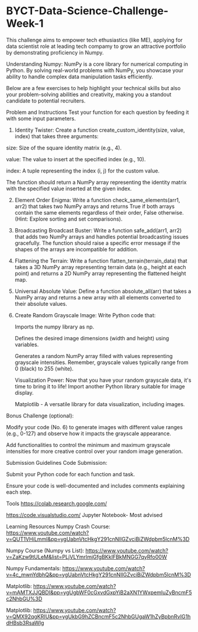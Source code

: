 # BYCT-Data-Science-Challenge-Week-1
This challenge aims to empower tech ethusiastics (like ME), applying for data scientist role at leading tech compamy to grow an attractive portfolio by demonstrating proficiency in Numpy.

Understanding Numpy:
NumPy is a core library for numerical computing in Python. 
By solving real-world problems with NumPy, you showcase your ability to handle complex data manipulation tasks efficiently.

Below are a few exercises to help highlight your technical skills but also your problem-solving abilities and creativity, making you a standout candidate to potential recruiters.

Problem and Instructions
Test your function for each question by feeding it with some input parameters.

1. Identity Twister: Create a function create_custom_identity(size, value, index) that takes three arguments:

size: Size of the square identity matrix (e.g., 4).

value: The value to insert at the specified index (e.g., 10).

index: A tuple representing the index (i, j) for the custom value.

The function should return a NumPy array representing the identity matrix with the specified value inserted at the given index.

2. Element Order Enigma: Write a function check_same_elements(arr1, arr2) that takes two NumPy arrays and returns True if both arrays contain the same elements regardless of their order, False otherwise. (Hint: Explore sorting and set comparisons).

3. Broadcasting Broadcast Buster: Write a function safe_add(arr1, arr2) that adds two NumPy arrays and handles potential broadcasting issues gracefully. The function should raise a specific error message if the shapes of the arrays are incompatible for addition.

4. Flattening the Terrain: Write a function flatten_terrain(terrain_data) that takes a 3D NumPy array representing terrain data (e.g., height at each point) and returns a 2D NumPy array representing the flattened height map.

5. Universal Absolute Value: Define a function absolute_all(arr) that takes a NumPy array and returns a new array with all elements converted to their absolute values.

6. Create Random Grayscale Image: Write Python code that:

    Imports the numpy library as np.

    Defines the desired image dimensions (width and height) using variables.

    Generates a random NumPy array filled with values representing grayscale 
    intensities.
    Remember, grayscale values typically range from 0 (black) to 
    255 (white).

    Visualization Power: Now that you have your random grayscale data, it's 
    time 
    to bring it to life! Import another Python library suitable for image 
    display.

    Matplotlib - A versatile library for data visualization, including images.

Bonus Challenge (optional):

   Modify your code (No. 6) to generate images with different value ranges 
   (e.g., 0-127) and observe how it impacts the grayscale appearance.

   Add functionalities to control the minimum and maximum grayscale 
   intensities for more creative control over your random image generation.

Submission Guidelines
Code Submission:

Submit your Python code for each function and task.

Ensure your code is well-documented and includes comments explaining each step.

Tools
https://colab.research.google.com/

https://code.visualstudio.com/
Jupyter Notebook- Most advised

Learning Resources
Numpy Crash Course: https://www.youtube.com/watch?v=QUT1VHiLmmI&pp=ygUabnVtcHkgY291cnNlIGZvciBiZWdpbm5lcnM%3D

Numpy Course (Numpy vs List): https://www.youtube.com/watch?v=ZaKzw9tULeM&list=PLjVLYmrlmjGfgBKkIFBkMNGG7qyRfo00W

Numpy Fundamentals: https://www.youtube.com/watch?v=4c_mwnYdbhQ&pp=ygUabnVtcHkgY291cnNlIGZvciBiZWdpbm5lcnM%3D

Matplotlib: https://www.youtube.com/watch?v=mAMTXJJQBDI&pp=ygUgbWF0cGxvdGxpYiB2aXN1YWxpemluZyBncmF5c2NhbGU%3D

Matplotlib: https://www.youtube.com/watch?v=QMX92qgKRIU&pp=ygUkbG9hZCBncmF5c2NhbGUgaW1hZyBpbnRvIG1hdHBsb3RsaWIg
